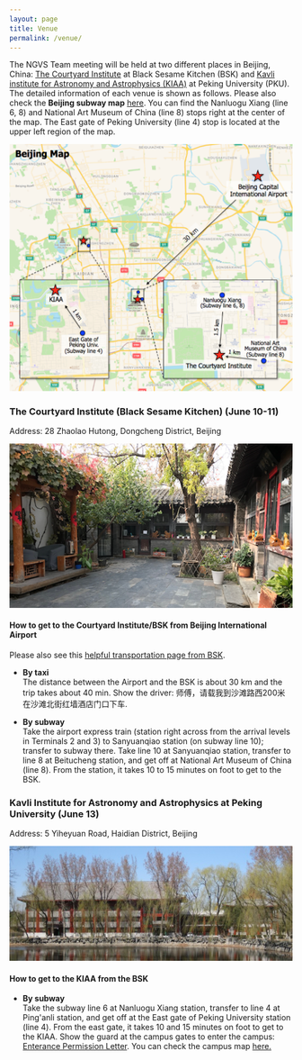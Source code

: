 ```yaml
---
layout: page
title: Venue
permalink: /venue/
---
```


The NGVS Team meeting will be held at two different places in Beijing, China: <a href="http://www.courtyardinstitute.com/?page_id=778&lang=en" target="_blank">The Courtyard Institute</a> at Black Sesame Kitchen (BSK) and <a href="http://kiaa.pku.edu.cn/" target="_blank">Kavli institute for Astronomy and Astrophysics (KIAA)</a> at Peking University (PKU). The detailed information of each venue is shown as follows. Please also check the __Beijing subway map__ <a href="https://www.travelchinaguide.com/images/map/beijing/beijing-subway.gif" target="_blank">here</a>. You can find the Nanluogu Xiang (line 6, 8) and National Art Museum of China (line 8) stops right at the center of the map. The East gate of Peking University (line 4) stop is located at the upper left region of the map.


<img src="/images/bj_map.png" width="700">


### The Courtyard Institute (Black Sesame Kitchen) (June 10-11)  
Address: 28 Zhaolao Hutong, Dongcheng District, Beijing

![courtyard](/images/courtyard_small_crop.png)


#### How to get to the Courtyard Institute/BSK from Beijing International Airport
Please also see this <a href="http://www.blacksesamekitchen.com/about-us/#getting-here" target="_blank">helpful transportation page from BSK</a>.


* __By taxi__  
The distance between the Airport and the BSK is about 30 km and the trip takes about 40 min. Show the driver: 师傅，请载我到沙滩路西200米在沙滩北街红墙酒店门口下车.

* __By subway__  
Take the airport express train (station right across from the arrival levels in Terminals 2 and 3) to Sanyuanqiao station (on subway line 10); transfer to subway there. Take line 10 at Sanyuanqiao station, transfer to line 8 at Beitucheng station, and get off at National Art Museum of China (line 8). From the station, it takes 10 to 15 minutes on foot to get to the BSK.

### Kavli Institute for Astronomy and Astrophysics at Peking University (June 13)  
Address: 5 Yiheyuan Road, Haidian District, Beijing

![kiaa](/images/KIAA_spring_small.jpg)


#### How to get to the KIAA from the BSK  
* __By subway__  
Take the subway line 6 at Nanluogu Xiang station, transfer to line 4 at Ping'anli station, and get off at the East gate of Peking University station (line 4). From the east gate, it takes 10 and 15 minutes on foot to get to the KIAA. Show the guard at the campus gates to enter the campus: <a href="http://kiaa.pku.edu.cn/sites/default/files/Visit_Info/For%20the%20guard%20of%20PKU%20campus.pdf" target="_blank">Enterance Permission Letter</a>. You can check the campus map <a href="http://kiaa.pku.edu.cn/visitor-info/location" target="_blank">here.

